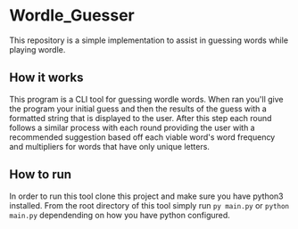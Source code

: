 # Wordle_Guesser
This repository is a simple implementation to assist in guessing words while playing wordle.

## How it works
This program is a CLI tool for guessing wordle words. When ran you'll give the program your initial
guess and then the results of the guess with a formatted string that is displayed to the user. After
this step each round follows a similar process with each round providing the user with a recommended
suggestion based off each viable word's word frequency and multipliers for words that have only unique
letters.

## How to run
In order to run this tool clone this project and make sure you have python3 installed. From the root
directory of this tool simply run `py main.py` or `python main.py` dependending on how you have python
configured.
